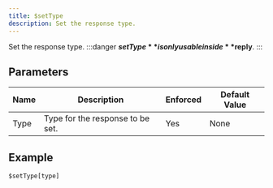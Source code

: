 ```yaml
---
title: $setType
description: Set the response type.
---
```


Set the response type.
:::danger
**$setType** is only usable inside **$reply**.
:::
## Parameters
| Name |           Description            | Enforced | Default Value |
|------|----------------------------------|----------|---------------|
| Type | Type for the response to be set. | Yes      | None          |
## Example
```eats
$setType[type]
```